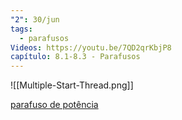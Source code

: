 ```yaml
---
"2": 30/jun
tags:
  - parafusos
Videos: https://youtu.be/7QD2qrKbjP8
capítulo: 8.1-8.3 - Parafusos
---
```

![[Multiple-Start-Thread.png]]

  

[parafuso de potência](https://1drv.ms/u/s!AmfyGvdmTYongvZpSaE0wSvRJBbZ7w?e=h6Kisv)